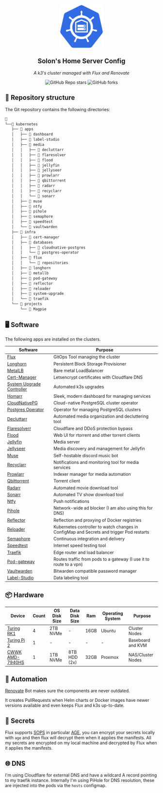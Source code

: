 <div align="center">

<img src="https://raw.githubusercontent.com/auricom/home-ops/main/docs/src/assets/logo.png" align="center" width="144px" height="144px"/>

## Solon's Home Server Config

_A k3's cluster managed with Flux and Renovate_

</div>

<div align="center">

![GitHub Repo stars](https://img.shields.io/github/stars/1Solon/Home-Server-Configuration?style=for-the-badge)
![GitHub forks](https://img.shields.io/github/forks/1Solon/Home-Server-Configuration?style=for-the-badge)

</div>

## 📂 Repository structure

The Git repository contains the following directories:

```sh
📁
└──📁 kubernetes
   ├── 📁 apps
   │   ├── 📁 dashboard
   │   ├── 📁 label-studio
   │   ├── 📁 media
   │   │   ├── 📁 decluttarr
   │   │   ├── 📁 flaresolver
   │   │   ├── 📁 flood
   │   │   ├── 📁 jellyfin
   │   │   ├── 📁 jellyseer
   │   │   ├── 📁 prowlarr
   │   │   ├── 📁 qbittorrent
   │   │   ├── 📁 radarr
   │   │   ├── 📁 recyclarr
   │   │   └── 📁 sonarr
   │   ├── 📁 muse
   │   ├── 📁 ntfy
   │   ├── 📁 pihole
   │   ├── 📁 semaphore
   │   ├── 📁 speedtest
   │   └── 📁 vaultwarden
   ├── 📁 infra
   │   ├── 📁 cert-manager
   │   ├── 📁 databases
   │   │   ├── 📁 cloudnative-postgres
   │   │   └── 📁 postgres-operator
   │   ├── 📁 flux
   │   │   └── 📁 repositories
   │   ├── 📁 longhorn
   │   ├── 📁 metallb
   │   ├── 📁 pod-gateway
   │   ├── 📁 reflector
   │   ├── 📁 reloader
   │   ├── 📁 system-upgrade
   │   └── 📁 traefik
   └── 📁 projects
       └── 📁 Magpie
```

## 🖥️ Software

The following apps are installed on the clusters.

| Software                                                                          | Purpose                                                                                  |
| --------------------------------------------------------------------------------- | ---------------------------------------------------------------------------------------- |
| [Flux](https://fluxcd.io)                                                         | GitOps Tool managing the cluster                                                         |
| [Longhorn](https://longhorn.io)                                                   | Persistent Block Storage Provisioner                                                     |
| [MetalLB](https://metallb.universe.tf)                                            | Bare metal LoadBalancer                                                                  |
| [Cert-Manager](https://cert-manager.io)                                           | Letsencrypt certificates with Cloudflare DNS                                             |
| [System Upgrade Controller](https://github.com/rancher/system-upgrade-controller) | Automated k3s upgrades                                                                   |
| [Homarr](https://github.com/ajnart/homarr)                                        | Sleek, modern dashboard for managing services                                            |
| [CloudNativePG](https://cloudnative-pg.io)                                        | Cloud-native PostgreSQL cluster operator                                                 |
| [Postgres Operator](https://www.postgresql.org)                                   | Operator for managing PostgreSQL clusters                                                |
| [Decluttarr](https://github.com/ManiMatter/decluttarr)                            | Automated media organization and decluttering tool                                       |
| [Flaresolverr](https://github.com/FlareSolverr/FlareSolverr)                      | Cloudflare and DDoS protection bypass                                                    |
| [Flood](https://github.com/jfurrow/flood)                                         | Web UI for rtorrent and other torrent clients                                            |
| [Jellyfin](https://jellyfin.org)                                                  | Media server                                                                             |
| [Jellyseer](https://github.com/Fallenbagel/jellyseerr)                            | Media discovery and management for Jellyfin                                              |
| [Muse](https://github.com/codetheweb/muse)                                        | Self-hostable discord music bot                                                          |
| [Recyclarr](https://github.com/recyclarr/recyclarr)                               | Notifications and monitoring tool for media services                                     |
| [Prowlarr](https://github.com/Prowlarr/Prowlarr)                                  | Indexer manager for media automation                                                     |
| [Qbittorrent](https://www.qbittorrent.org)                                        | Torrent client                                                                           |
| [Radarr](https://radarr.video)                                                    | Automated movie download tool                                                            |
| [Sonarr](https://sonarr.tv)                                                       | Automated TV show download tool                                                          |
| [Ntfy](https://ntfy.sh)                                                           | Push notifications                                                                       |
| [Pihole](https://pi-hole.net)                                                     | Network-wide ad blocker (I am also using this for DNS)                                   |
| [Reflector](https://github.com/werwolfby/reflector)                               | Reflection and proxying of Docker registries                                             |
| [Reloader](https://github.com/stakater/Reloader)                                  | Kubernetes controller to watch changes in ConfigMap and Secrets and trigger Pod restarts |
| [Semaphore](https://semaphoreci.com)                                              | Continuous integration and delivery                                                      |
| [Speedtest](https://github.com/sivel/speedtest-cli)                               | Internet speed testing tool                                                              |
| [Traefik](https://traefik.io)                                                     | Edge router and load balancer                                                            |
| [Pod-gateway](https://github.com/angelnu/pod-gateway)                             | Routes traffic from pods to a gateway (I use it to route to a vpn)                       |
| [Vaultwarden](https://github.com/dani-garcia/vaultwarden)                         | Bitwarden compatible password manager                                                    |
| [Label-Studio](https://labelstud.io/)                                             | Data labeling tool                                                                       |

## 📦 Hardware

| Device                                                                                       | Count | OS Disk Size | Data Disk Size | Ram  | Operating System | Purpose           |
| -------------------------------------------------------------------------------------------- | ----- | ------------ | -------------- | ---- | ---------------- | ----------------- |
| [Turing RK1](https://turingpi.com/product/turing-rk1/?attribute_ram=16+GB)                   | 4     | 2TB NVMe     | -              | 16GB | Ubuntu           | Cluster Nodes     |
| [Turing Pi 2](https://turingpi.com/product/turing-pi-2-5/)                                   | 1     | -            | -              | -    | -                | Baseboard and KVM |
| [CWWK AMD-7940HS](https://www.amazon.com/CWWK-NAS-display-network-motherboard/dp/B0D5M2M3Y5) | 1     | 1TB NVMe     | 8TB HDD (2x)   | 32GB | Proxmox          | NAS/Cluster Nodes |

## 🤖 Automation

[Renovate](https://www.whitesourcesoftware.com/free-developer-tools/renovate) Bot makes sure the components are never outdated.

It creates PullRequests when Helm charts or Docker images have newer versions available and even keeps Flux and k3s up-to-date.

## 📝 Secrets

Flux supports [SOPS](https://github.com/getsops/sops) in particular [AGE](https://github.com/FiloSottile/age), you can encrypt your secrets locally with `age` and then flux will decrypt them when it applies the manifests. All my secrets are encrypted on my local machine and decrypted by Flux when it applies the manifests.

## 🌐 DNS

I'm using Cloudflare for external DNS and have a wildcard A record pointing to my traefik instance. Internally I'm using PiHole for DNS resolution, these are injected into the pods via the `hosts` configmap.
